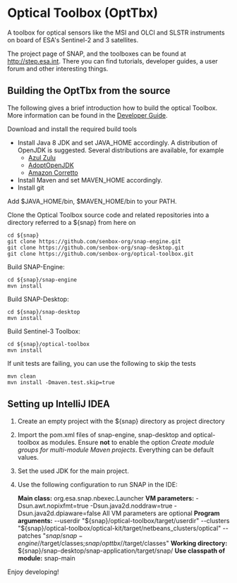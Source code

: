 Optical Toolbox (OptTbx)
==========================

A toolbox for optical sensors like the MSI and OLCI and SLSTR instruments on board of ESA's Sentinel-2 and 3 satellites.

The project page of SNAP, and the toolboxes can be found at http://step.esa.int. 
There you can find tutorials, developer guides, a user forum and other interesting things.


Building the OptTbx from the source
-----------------------------------

The following gives a brief introduction how to build the optical Toolbox.
More information can be found in the [Developer Guide](https://senbox.atlassian.net/wiki/display/SNAP/Developer+Guide).


Download and install the required build tools

* Install Java 8 JDK and set JAVA_HOME accordingly. A distribution of OpenJDK is suggested. 
Several distributions are available, for example
  * [Azul Zulu](https://www.azul.com/downloads/zulu-community)  
  * [AdoptOpenJDK](https://adoptopenjdk.net)   
  * [Amazon Corretto](https://aws.amazon.com/de/corretto)	  
* Install Maven and set MAVEN_HOME accordingly. 
* Install git

Add $JAVA_HOME/bin, $MAVEN_HOME/bin to your PATH.

Clone the Optical Toolbox source code and related repositories into a directory referred to a ${snap} from here on

    cd ${snap}
    git clone https://github.com/senbox-org/snap-engine.git
    git clone https://github.com/senbox-org/snap-desktop.git
    git clone https://github.com/senbox-org/optical-toolbox.git
    
Build SNAP-Engine:

    cd ${snap}/snap-engine
    mvn install

Build SNAP-Desktop:

    cd ${snap}/snap-desktop
    mvn install

Build Sentinel-3 Toolbox:

    cd ${snap}/optical-toolbox
    mvn install
   
If unit tests are failing, you can use the following to skip the tests
   
    mvn clean
    mvn install -Dmaven.test.skip=true
	
Setting up IntelliJ IDEA
------------------------

1. Create an empty project with the ${snap} directory as project directory

2. Import the pom.xml files of snap-engine, snap-desktop and optical-toolbox as modules. Ensure **not** to enable
the option *Create module groups for multi-module Maven projects*. Everything can be default values.

3. Set the used JDK for the main project.

4. Use the following configuration to run SNAP in the IDE:

    **Main class:** org.esa.snap.nbexec.Launcher
    **VM parameters:** -Dsun.awt.nopixfmt=true -Dsun.java2d.noddraw=true -Dsun.java2d.dpiaware=false
    All VM parameters are optional
    **Program arguments:**
    --userdir
    "${snap}/optical-toolbox/target/userdir"
    --clusters
    "${snap}/optical-toolbox/optical-kit/target/netbeans_clusters/optical"
    --patches
    "${snap}/snap-engine/$/target/classes;${snap}/opttbx/$/target/classes"
    **Working directory:** ${snap}/snap-desktop/snap-application/target/snap/
    **Use classpath of module:** snap-main

Enjoy developing!



